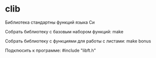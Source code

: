 # clib

 Библиотека стандартны функций языка Си
 
 Собрать библиотеку с базовым набором функций: make
 
 Собрать библиотеку с функциями для работы с листами: make bonus 
 
 Подклюсить к программе: #include "libft.h"
